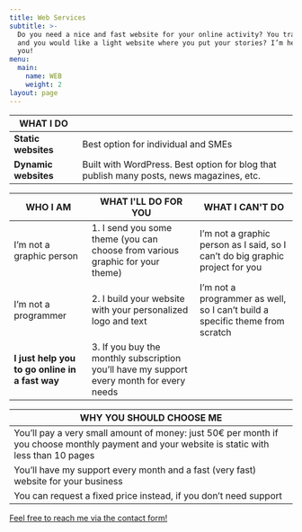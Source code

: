 ```yaml
---
title: Web Services
subtitle: >-
  Do you need a nice and fast website for your online activity? You travel a lot
  and you would like a light website where you put your stories? I’m here for
  you!
menu:
  main:
    name: WEB
    weight: 2
layout: page
---
```

| WHAT I DO            |                                                                                          |
| -------------------- | ---------------------------------------------------------------------------------------- |
| **Static websites**  | Best option for individual and SMEs                                                      |
| **Dynamic websites** | Built with WordPress. Best option for blog that publish many posts, news magazines, etc. |

| WHO I AM                                       | WHAT I'LL DO FOR YOU                                                                      | WHAT I CAN'T DO                                                               |
| ---------------------------------------------- | ----------------------------------------------------------------------------------------- | ----------------------------------------------------------------------------- |
| I’m not a graphic person                       | 1. I send you some theme (you can choose from various graphic for your theme)             | I’m not a graphic person as I said, so I can’t do big graphic project for you |
| I’m not a programmer                           | 2. I build your website with your personalized logo and text                              | I’m not a programmer as well, so I can’t build a specific theme from scratch  |
| **I just help you to go online in a fast way** | 3. If you buy the monthly subscription you’ll have my support every month for every needs |                                                                               |

| WHY YOU SHOULD CHOOSE ME                                                                                                                     |
| -------------------------------------------------------------------------------------------------------------------------------------------- |
| You’ll pay a very small amount of money: just 50€ per month if you choose monthly payment and your website is static with less than 10 pages |
| You’ll have my support every month and a fast (very fast) website for your business                                                          |
| You can request a fixed price instead, if you don’t need support                                                                             |

[Feel free to reach me via the contact form!](https://franzpisto.com/contact/)
